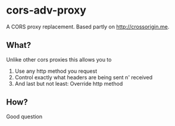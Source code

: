 cors-adv-proxy
==============

A CORS proxy replacement. Based partly on http://crossorigin.me.

## What?
Unlike other cors proxies this allows you to
 1. Use any http method you request
 2. Control exactly what headers are being sent n' received
 3. And last but not least: Override http method

## How?
 Good question

